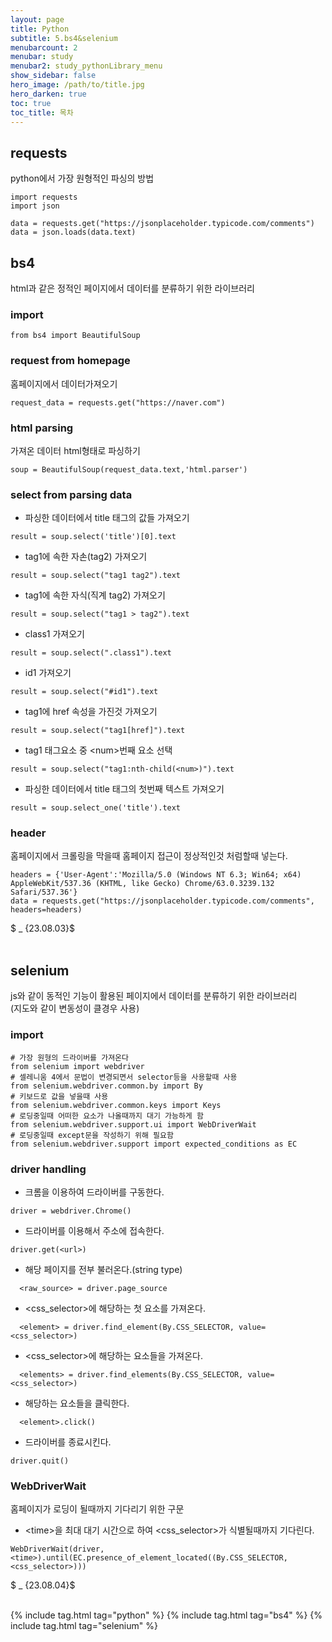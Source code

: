 ```yaml
---
layout: page
title: Python
subtitle: 5.bs4&selenium
menubarcount: 2
menubar: study
menubar2: study_pythonLibrary_menu
show_sidebar: false
hero_image: /path/to/title.jpg
hero_darken: true
toc: true
toc_title: 목차
---
```


## **requests**
python에서 가장 원형적인 파싱의 방법  
```
import requests
import json

data = requests.get("https://jsonplaceholder.typicode.com/comments")
data = json.loads(data.text)
```

## **bs4**
html과 같은 정적인 페이지에서 데이터를 분류하기 위한 라이브러리

### **import**
```
from bs4 import BeautifulSoup
```

### **request from homepage**
홈페이지에서 데이터가져오기
```
request_data = requests.get("https://naver.com")
```

### **html parsing**
가져온 데이터 html형태로 파싱하기
```
soup = BeautifulSoup(request_data.text,'html.parser')
```

### **select from parsing data**
* 파싱한 데이터에서 title 태그의 값들 가져오기
```
result = soup.select('title')[0].text
```

* tag1에 속한 자손(tag2) 가져오기
```
result = soup.select("tag1 tag2").text
```

* tag1에 속한 자식(직계 tag2) 가져오기
```
result = soup.select("tag1 > tag2").text
```

* class1 가져오기
```
result = soup.select(".class1").text
```

* id1 가져오기
```
result = soup.select("#id1").text
```

* tag1에 href 속성을 가진것 가져오기
```
result = soup.select("tag1[href]").text
```

* tag1 태그요소 중 \<num\>번째 요소 선택
```
result = soup.select("tag1:nth-child(<num>)").text
```

* 파싱한 데이터에서 title 태그의 첫번째 텍스트 가져오기
```
result = soup.select_one('title').text
```

### **header**
홈페이지에서 크롤링을 막을때 홈페이지 접근이 정상적인것 처럼할때 넣는다.  
```
headers = {'User-Agent':'Mozilla/5.0 (Windows NT 6.3; Win64; x64) AppleWebKit/537.36 (KHTML, like Gecko) Chrome/63.0.3239.132 Safari/537.36'}
data = requests.get("https://jsonplaceholder.typicode.com/comments", headers=headers)
```
$ _ {23.08.03}$<br/><br/>

## **selenium**
js와 같이 동적인 기능이 활용된 페이지에서 데이터를 분류하기 위한 라이브러리  
(지도와 같이 변동성이 클경우 사용)

### **import**
```
# 가장 원형의 드라이버를 가져온다
from selenium import webdriver
# 셀레니움 4에서 문법이 변경되면서 selector등을 사용할때 사용
from selenium.webdriver.common.by import By
# 키보드로 값을 넣을때 사용
from selenium.webdriver.common.keys import Keys
# 로딩중일때 어떠한 요소가 나올때까지 대기 가능하게 함
from selenium.webdriver.support.ui import WebDriverWait
# 로딩중일때 except문을 작성하기 위해 필요함
from selenium.webdriver.support import expected_conditions as EC
```

### **driver handling**

* 크롬을 이용하여 드라이버를 구동한다.
```
driver = webdriver.Chrome()
```

* 드라이버를 이용해서 주소에 접속한다.
```
driver.get(<url>)
```

* 해당 페이지를 전부 불러온다.(string type)  
```
  <raw_source> = driver.page_source
```

* \<css_selector\>에 해당하는 첫 요소를 가져온다.
```
  <element> = driver.find_element(By.CSS_SELECTOR, value=<css_selector>)
```

* \<css_selector\>에 해당하는 요소들을 가져온다.
```
  <elements> = driver.find_elements(By.CSS_SELECTOR, value=<css_selector>)
```

* 해당하는 요소들을 클릭한다.
```
  <element>.click()
```

* 드라이버를 종료시킨다.
```
driver.quit()
```

### **WebDriverWait**
홈페이지가 로딩이 될때까지 기다리기 위한 구문
* \<time\>을 최대 대기 시간으로 하여 \<css_selector\>가 식별될때까지 기다린다.
```
WebDriverWait(driver, <time>).until(EC.presence_of_element_located((By.CSS_SELECTOR, <css_selector>)))
```

$ _ {23.08.04}$<br/><br/>



{% include tag.html tag="python" %}  {% include tag.html tag="bs4" %}  {% include tag.html tag="selenium" %}